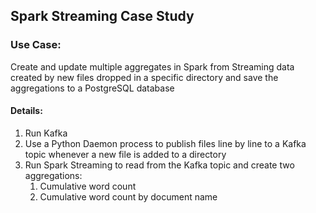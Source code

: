 ## Spark Streaming Case Study

### Use Case:   

Create and update multiple aggregates in Spark from Streaming data created by new files dropped in a specific directory and save the aggregations to a PostgreSQL database


#### Details:  
  1. Run Kafka  
  2. Use a Python Daemon process to publish files line by line to a Kafka topic whenever a new file is added to a directory  
  3. Run Spark Streaming to read from the Kafka topic and create two aggregations:  
        1. Cumulative word count  
        2. Cumulative word count by document name  
    
